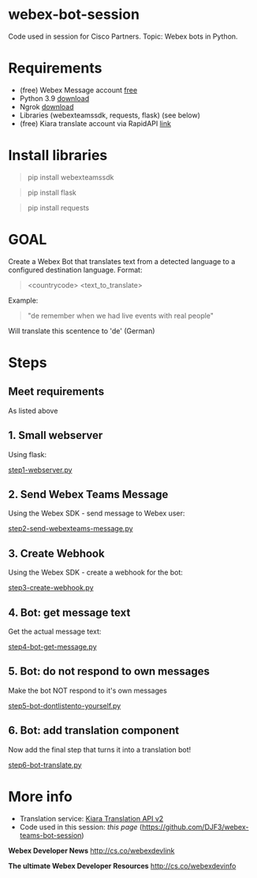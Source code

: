 # webex-bot-session
Code used in session for Cisco Partners. Topic: Webex bots in Python.


# Requirements
- (free) Webex Message account [free](https://www.webex.com/) 
- Python 3.9 [download](https://www.python.org/downloads/)
- Ngrok [download](https://ngrok.com/download)
- Libraries (webexteamssdk, requests, flask) (see below)
- (free) Kiara translate account via RapidAPI [link](https://rapidapi.com/kiara-inc-kiara-inc-default/api/kiara-translate-v2/pricing)


# Install libraries

> pip install webexteamssdk

> pip install flask

> pip install requests



# GOAL

Create a Webex Bot that translates text from a detected language to a configured destination language.
Format:
> \<countrycode\> \<text_to_translate\>

Example:
> "de remember when we had live events with real people"

Will translate this scentence to 'de' (German)


# Steps

## Meet requirements

As listed above


## 1. Small webserver

Using flask: 

[step1-webserver.py](https://github.com/DJF3/webex-teams-translate-bot-session/blob/main/step1-webserver.py)


## 2. Send Webex Teams Message

Using the Webex SDK - send message to Webex user:

[step2-send-webexteams-message.py](https://github.com/DJF3/webex-teams-translate-bot-session/blob/main/step2-send-webexteams-message.py)


## 3. Create Webhook

Using the Webex SDK - create a webhook for the bot:

[step3-create-webhook.py](https://github.com/DJF3/webex-teams-translate-bot-session/blob/main/step3-create-webhook.py)


## 4. Bot: get message text

Get the actual message text: 

[step4-bot-get-message.py](https://github.com/DJF3/webex-teams-translate-bot-session/blob/main/step4-bot-get-message.py)


## 5. Bot: do not respond to own messages

Make the bot NOT respond to it's own messages

[step5-bot-dontlistento-yourself.py](https://github.com/DJF3/webex-teams-translate-bot-session/blob/main/step5-bot-dontlistento-yourself.py)


## 6. Bot: add translation component

Now add the final step that turns it into a translation bot!

[step6-bot-translate.py](https://github.com/DJF3/webex-teams-translate-bot-session/blob/main/step6-bot-translate.py)


# More info

- Translation service: [Kiara Translation API v2](https://rapidapi.com/kiara-inc-kiara-inc-default/api/kiara-translate-v2/pricing)
- Code used in this session: _this page_ (https://github.com/DJF3/webex-teams-bot-session)

**Webex Developer News**
http://cs.co/webexdevlink 

**The ultimate Webex Developer Resources**
http://cs.co/webexdevinfo



